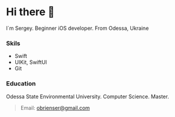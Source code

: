 # Hi there 👋
I`m Sergey. Beginner iOS developer. From Odessa, Ukraine

### Skils
* Swift
* UIKit, SwiftUI
* Git

### Education
Odessa State Environmental University. Computer Science. Master.

>Email: obrienser@gmail.com

